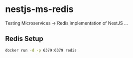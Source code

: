 # nestjs-ms-redis
Testing Microservices -> Redis implementation of NestJS ...



## Redis Setup

```sh
docker run -d -p 6379:6379 redis
```